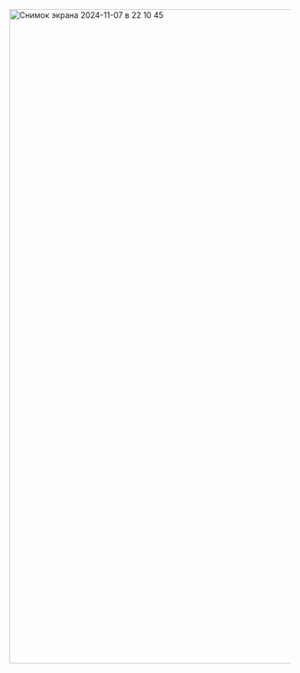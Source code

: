 <img width="1173" alt="Снимок экрана 2024-11-07 в 22 10 45" src="https://github.com/user-attachments/assets/3ea325e0-6e2d-4c11-bb41-efff4a65ea6a">
